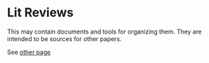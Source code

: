 # Lit Reviews

This may contain documents and tools for organizing them.
They are intended to be sources for other papers.

See [other page](other.md)


